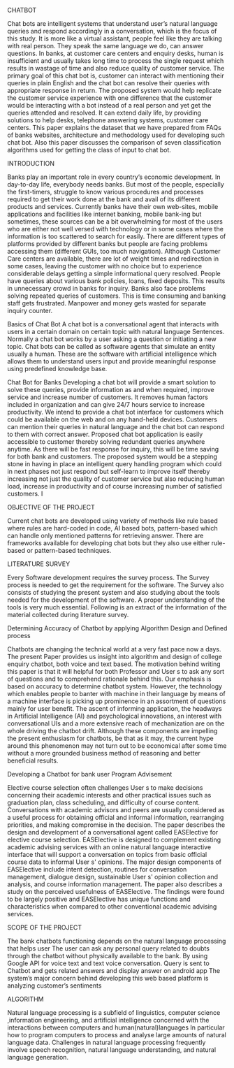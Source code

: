 CHATBOT 

Chat bots are intelligent systems that understand user’s natural language queries and respond accordingly in a conversation, which is the focus of this study. It is more like a virtual assistant, people feel like they are talking with real person. They speak the same language we do, can answer questions. In banks, at customer care centers and enquiry desks, human is insufficient and usually takes long time to process the single request which results in wastage of time and also reduce quality of customer service. The primary goal of this chat bot is, customer can interact with mentioning their queries in plain English and the chat bot can resolve their queries with appropriate response in return. The proposed system would help replicate the customer service experience with one difference that the customer would be interacting with a bot instead of a real person and yet get the queries attended and resolved. It can extend daily life, by providing solutions to help desks, telephone answering systems, customer care centers. This paper explains the dataset that we have prepared from FAQs of banks websites, architecture and methodology used for developing such chat bot. Also this paper discusses the comparison of seven classification algorithms used for getting the class of input to chat bot.

INTRODUCTION

Banks play an important role in every country’s economic development. In day-to-day life, everybody needs banks. But most of the people, especially the first-timers, struggle to know various procedures and processes required to get their work done at the bank and avail of its different products and services. Currently banks have their own web-sites, mobile applications and facilities like internet banking, mobile bank-ing but sometimes, these sources can be a bit overwhelming for most of the users who are either not well versed with technology or in some cases where the information is too scattered to search for easily. There are different types of platforms provided by different banks but people are facing problems accessing them (different GUIs, too much navigation). Although Customer Care centers are available, there are lot of weight times and redirection in some cases, leaving the customer with no choice but to experience considerable delays getting a simple informational query resolved. People have queries about various bank policies, loans, fixed deposits. This results in unnecessary crowd in banks for inquiry. Banks also face problems solving repeated queries of customers. This is time consuming and banking staff gets frustrated. Manpower and money gets wasted for separate inquiry counter.

Basics of Chat Bot
 A chat bot is a conversational agent that interacts with users in a certain domain on certain topic with natural language Sentences. Normally a chat bot works by a user asking a question or initiating a new topic. Chat bots can be called as software agents that simulate an entity usually a human. These are the software with artificial intelligence which allows them to understand users input and provide meaningful response using predefined knowledge base.

Chat Bot for Banks
 Developing a chat bot will provide a smart solution to solve these queries, provide information as and when required, improve service and increase number of customers. It removes human factors included in organization and can give 24/7 hours service to increase productivity. 
We intend to provide a chat bot interface for customers which could be available on the web and on any hand-held devices. Customers can mention their queries in natural language and the chat bot can respond to them with correct answer. Proposed chat bot application is easily accessible to customer thereby solving redundant queries anywhere anytime. As there will be fast response for inquiry, this will be time saving for both bank and customers. The proposed system would be a stepping stone in having in place an intelligent query handling program which could in next phases not just respond but self-learn to improve itself thereby increasing not just the quality of customer service but also reducing human load, increase in productivity and of course increasing number of satisfied customers. I

OBJECTIVE OF THE PROJECT

Current chat bots are developed using variety of methods like rule based where rules are hard-coded in code, AI based bots, pattern-based which can handle only mentioned patterns for retrieving answer. There are frameworks available for developing chat bots but they also use either rule-based or pattern-based techniques. 

LITERATURE SURVEY

Every Software development requires the survey process. The Survey process is needed to get the requirement for the software. The Survey also consists of studying the present system and also studying about the tools needed for the development of the software. A proper understanding of the tools is very much essential. Following is an extract of the information of the material collected during literature survey.

Determining Accuracy of Chatbot by applying Algorithm Design and Defined process

Chatbots are changing the technical world at a very fast pace now a days. The present Paper provides us insight into algorithm and design of college enquiry chatbot, both voice and text based. The motivation behind writing this paper is that it will helpful for both Professor and User s to ask any sort of questions and to comprehend rationale behind this. 
Our emphasis is based on accuracy to determine chatbot system. However, the technology which enables people to banter with machine in their language by means of a machine interface is picking up prominence in an assortment of questions mainly for user benefit. The ascent of informing application, the headways in Artificial Intelligence (AI) and psychological innovations, an interest with conversational UIs and a more extensive reach of mechanization are on the whole driving the chatbot drift. Although these components are impelling the present enthusiasm for chatbots, be that as it may, the current hype around this phenomenon may not turn out to be economical after some time without a more grounded business method of reasoning and better beneficial results.

Developing a Chatbot for bank user Program Advisement

Elective course selection often challenges User s to make decisions concerning their academic interests and other practical issues such as graduation plan, class scheduling, and difficulty of course content. Conversations with academic advisors and peers are usually considered as a useful process for obtaining official and informal information, rearranging priorities, and making compromise in the decision. The paper describes the design and development of a conversational agent called EASElective for elective course selection. EASElective is designed to complement existing academic advising services with an online natural language interactive interface that will support a conversation on topics from basic official course data to informal User s' opinions. The major design components of EASElective include intent detection, routines for conversation management, dialogue design, sustainable User s' opinion collection and analysis, and course information management. The paper also describes a study on the perceived usefulness of EASElective. The findings were found to be largely positive and EASElective has unique functions and characteristics when compared to other conventional academic advising services.

SCOPE OF THE PROJECT

The bank chatbots functioning depends on the natural language processing that helps user 
The user can ask any personal query related to doubts through the chatbot without physically available to the bank.
By using Google API for voice text and text voice conversation.
Query is sent to Chatbot and gets related answers and display answer on android app
The system’s major concern behind developing this web based platform is analyzing customer’s sentiments

ALGORITHM

Natural language processing is a subfield of linguistics, computer science ,information engineering, and artificial intelligence concerned with the interactions between computers and human(natural)languages
In particular how to program computers to process and analyse large amounts of natural language data. 
Challenges in natural language processing frequently involve speech recognition, natural language understanding, and natural language generation.

